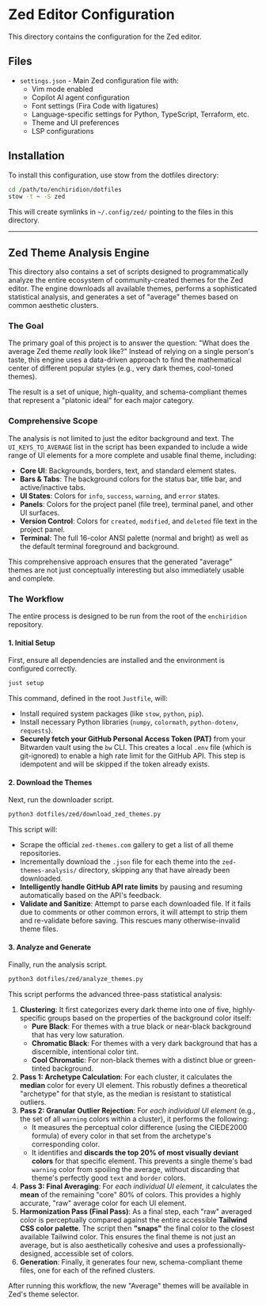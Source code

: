 # Zed Editor Configuration

This directory contains the configuration for the Zed editor.

## Files

- `settings.json` - Main Zed configuration file with:
  - Vim mode enabled
  - Copilot AI agent configuration
  - Font settings (Fira Code with ligatures)
  - Language-specific settings for Python, TypeScript, Terraform, etc.
  - Theme and UI preferences
  - LSP configurations

## Installation

To install this configuration, use stow from the dotfiles directory:

```bash
cd /path/to/enchiridion/dotfiles
stow -t ~ -S zed
```

This will create symlinks in `~/.config/zed/` pointing to the files in this directory.

---

## Zed Theme Analysis Engine

This directory also contains a set of scripts designed to programmatically analyze the entire ecosystem of community-created themes for the Zed editor. The engine downloads all available themes, performs a sophisticated statistical analysis, and generates a set of "average" themes based on common aesthetic clusters.

### The Goal

The primary goal of this project is to answer the question: "What does the average Zed theme *really* look like?" Instead of relying on a single person's taste, this engine uses a data-driven approach to find the mathematical center of different popular styles (e.g., very dark themes, cool-toned themes).

The result is a set of unique, high-quality, and schema-compliant themes that represent a "platonic ideal" for each major category.

### Comprehensive Scope

The analysis is not limited to just the editor background and text. The `UI_KEYS_TO_AVERAGE` list in the script has been expanded to include a wide range of UI elements for a more complete and usable final theme, including:

-   **Core UI**: Backgrounds, borders, text, and standard element states.
-   **Bars & Tabs**: The background colors for the status bar, title bar, and active/inactive tabs.
-   **UI States**: Colors for `info`, `success`, `warning`, and `error` states.
-   **Panels**: Colors for the project panel (file tree), terminal panel, and other UI surfaces.
-   **Version Control**: Colors for `created`, `modified`, and `deleted` file text in the project panel.
-   **Terminal**: The full 16-color ANSI palette (normal and bright) as well as the default terminal foreground and background.

This comprehensive approach ensures that the generated "average" themes are not just conceptually interesting but also immediately usable and complete.

### The Workflow

The entire process is designed to be run from the root of the `enchiridion` repository.

#### 1. Initial Setup

First, ensure all dependencies are installed and the environment is configured correctly.

```bash
just setup
```

This command, defined in the root `Justfile`, will:
- Install required system packages (like `stow`, `python`, `pip`).
- Install necessary Python libraries (`numpy`, `colormath`, `python-dotenv`, `requests`).
- **Securely fetch your GitHub Personal Access Token (PAT)** from your Bitwarden vault using the `bw` CLI. This creates a local `.env` file (which is git-ignored) to enable a high rate limit for the GitHub API. This step is idempotent and will be skipped if the token already exists.

#### 2. Download the Themes

Next, run the downloader script.

```bash
python3 dotfiles/zed/download_zed_themes.py
```

This script will:
- Scrape the official `zed-themes.com` gallery to get a list of all theme repositories.
- Incrementally download the `.json` file for each theme into the `zed-themes-analysis/` directory, skipping any that have already been downloaded.
- **Intelligently handle GitHub API rate limits** by pausing and resuming automatically based on the API's feedback.
- **Validate and Sanitize**: Attempt to parse each downloaded file. If it fails due to comments or other common errors, it will attempt to strip them and re-validate before saving. This rescues many otherwise-invalid theme files.

#### 3. Analyze and Generate

Finally, run the analysis script.

```bash
python3 dotfiles/zed/analyze_themes.py
```

This script performs the advanced three-pass statistical analysis:
1.  **Clustering**: It first categorizes every dark theme into one of five, highly-specific groups based on the properties of the background color itself:
    *   **Pure Black**: For themes with a true black or near-black background that has very low saturation.
    *   **Chromatic Black**: For themes with a very dark background that has a discernible, intentional color tint.
    *   **Cool Chromatic**: For non-black themes with a distinct blue or green-tinted background.
2.  **Pass 1: Archetype Calculation**: For each cluster, it calculates the **median** color for every UI element. This robustly defines a theoretical "archetype" for that style, as the median is resistant to statistical outliers.
3.  **Pass 2: Granular Outlier Rejection**: For *each individual UI element* (e.g., the set of all `warning` colors within a cluster), it performs the following:
    *   It measures the perceptual color difference (using the CIEDE2000 formula) of every color in that set from the archetype's corresponding color.
    *   It identifies and **discards the top 20% of most visually deviant colors** for that specific element. This prevents a single theme's bad `warning` color from spoiling the average, without discarding that theme's perfectly good `text` and `border` colors.
4.  **Pass 3: Final Averaging**: For *each individual UI element*, it calculates the **mean** of the remaining "core" 80% of colors. This provides a highly accurate, "raw" average color for each UI element.
5.  **Harmonization Pass (Final Pass)**: As a final step, each "raw" averaged color is perceptually compared against the entire accessible **Tailwind CSS color palette**. The script then **"snaps"** the final color to the closest available Tailwind color. This ensures the final theme is not just an average, but is also aesthetically cohesive and uses a professionally-designed, accessible set of colors.
6.  **Generation**: Finally, it generates four new, schema-compliant theme files, one for each of the refined clusters.

After running this workflow, the new "Average" themes will be available in Zed's theme selector.

